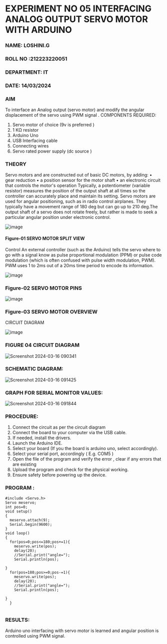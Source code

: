 # EXPERIMENT NO 05 INTERFACING ANALOG OUTPUT SERVO MOTOR WITH ARDUINO


###  NAME: LOSHINI.G 
###  ROLL NO :212223220051
###  DEPARTMENT: IT
###  DATE: 14/03/2024


### AIM
To interface an Analog output (servo motor) and modify the angular displacement of the servo using PWM signal .
COMPONENTS REQUIRED:
1.	Servo motor of choice (9v is preferred )
2.	1 KΩ resistor 
3.	Arduino Uno 
4.	USB Interfacing cable 
5.	Connecting wires 
6.	Servo rated power supply (dc source )


### THEORY
Servo motors and are constructed out of basic DC motors, by adding:
•	 gear reduction
•	 a position sensor for the motor shaft
•	 an electronic circuit that controls the motor's operation
Typically, a potentiometer (variable resistor) measures the position of the output shaft at all times so the controller can accurately place and maintain its setting.
Servo motors are used for angular positioning, such as in radio control airplanes.  They typically have a movement range of 180 deg but can go up to 210 deg.The output shaft of a servo does not rotate freely, but rather is made to seek a particular angular position under electronic control. 


![image](https://user-images.githubusercontent.com/36288975/163544439-1f477927-fcd4-42f0-9ce4-c863fdbf1210.png)



#### Figure-01 SERVO MOTOR SPLIT VIEW 
Control 
An external controller (such as the Arduino) tells the servo where to go with a signal know as pulse proportional modulation (PPM) or pulse code modulation (which is often confused with pulse width modulation, PWM). PWM uses 1 to 2ms out of a 20ms time period to encode its information.
 
 
 ![image](https://user-images.githubusercontent.com/36288975/163544482-3027136f-7135-4f3d-a23f-8dc2fe04194d.png)

### Figure-02 SERVO MOTOR PINS

 ![image](https://user-images.githubusercontent.com/36288975/163544513-ca497421-e6ba-4f91-871f-5cfba77f22a8.png)


### Figure-03 SERVO MOTOR OVERVIEW 

 


 





CIRCUIT DIAGRAM
 
 
 ![image](https://user-images.githubusercontent.com/36288975/163544618-6eb8a7b5-7f1a-428a-8d9f-fd899b145efb.png)

### FIGURE 04 CIRCUIT DIAGRAM
![Screenshot 2024-03-16 090341](https://github.com/Loshini2301/EXPERIMENT-NO--05-INTERFACING-ANALOG-OUTPUT-SERVO-MOTOR-WITH-ARDUINO-/assets/150007305/73d84ebf-2bf7-44a0-b646-59bda9143cb9)
### SCHEMATIC DIAGRAM:
![Screenshot 2024-03-16 091425](https://github.com/Loshini2301/EXPERIMENT-NO--05-INTERFACING-ANALOG-OUTPUT-SERVO-MOTOR-WITH-ARDUINO-/assets/150007305/31f4712b-41fc-41b5-9c0f-bd6e3b115b54)
### GRAPH FOR SERIAL MONITOR VALUES:
![Screenshot 2024-03-16 091844](https://github.com/Loshini2301/EXPERIMENT-NO--05-INTERFACING-ANALOG-OUTPUT-SERVO-MOTOR-WITH-ARDUINO-/assets/150007305/03d3a0ad-2b97-4c12-9b05-20653e1f5e56)



### PROCEDURE:
1.	Connect the circuit as per the circuit diagram 
2.	Connect the board to your computer via the USB cable.
3.	If needed, install the drivers.
4.	Launch the Arduino IDE.
5.	Select your board (If you the board is arduino uno, select accordingly).
6.	Select your serial port, accordingly ( E.g. COM5 )
7.	Open the file of the program  and verify the error , clear if any errors that are existing 
8.	Upload the program and check for the physical working. 
9.	Ensure safety before powering up the device.


### PROGRAM :
```
#include <Servo.h>
Servo meservo;
int pos=0;
void setup()
{
  meservo.attach(9);
  Serial.begin(9600);
}
void loop()
{
  for(pos=0;pos<=180;pos+=1){
    meservo.write(pos);
    delay(20);
    //Serial.print("angle=");
    Serial.println(pos);
    
}
  for(pos=180;pos>=0;pos-=1){
    meservo.write(pos);
    delay(20);
    //Serial.print("angle=");
    Serial.println(pos);
    
}
  }
 
```


### RESULTS: 
Arduino uno interfacing with servo motor is learned and angular position is controlled using PWM signal.
